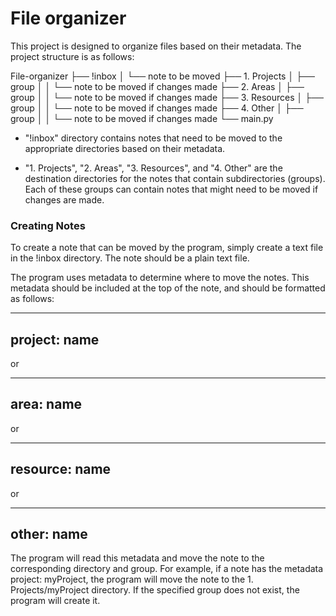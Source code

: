 # File organizer


This project is designed to organize files based on their metadata. The project structure is as follows:

File-organizer
├── !inbox
│   └── note to be moved
├── 1. Projects
│   ├── group
│   │   └── note to be moved if changes made
├── 2. Areas
│   ├── group
│   │   └── note to be moved if changes made
├── 3. Resources
│   ├── group
│   │   └── note to be moved if changes made
├── 4. Other
│   ├── group
│   │   └── note to be moved if changes made
└── main.py


- "!inbox" directory contains notes that need to be moved to the appropriate directories based on their metadata.

- "1. Projects", "2. Areas", "3. Resources", and "4. Other" are the destination directories for the notes that contain subdirectories (groups). Each of these groups can contain notes that might need to be moved if changes are made.



### Creating Notes

To create a note that can be moved by the program, simply create a text file in the !inbox directory. The note should be a plain text file.

The program uses metadata to determine where to move the notes. This metadata should be included at the top of the note, and should be formatted as follows:

---
project: name
---

or

---
area: name
---

or

---
resource: name
---

or

---
other: name
---


The program will read this metadata and move the note to the corresponding directory and group. For example, if a note has the metadata project: myProject, the program will move the note to the 1. Projects/myProject directory. If the specified group does not exist, the program will create it.

